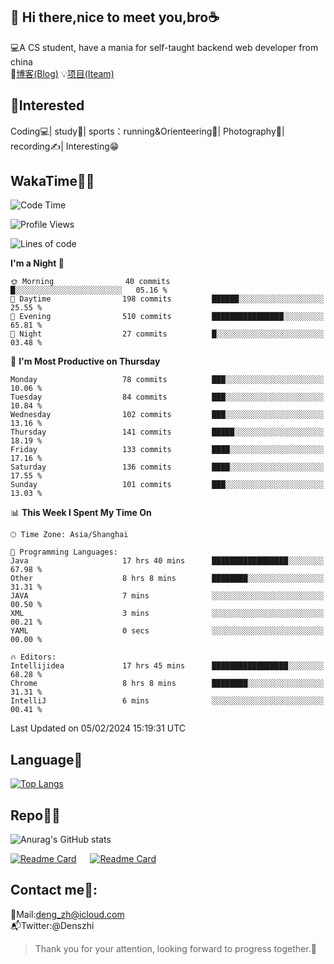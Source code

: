 👋 Hi there,nice to meet you,bro☕
---
💻A CS student, have a mania for self-taught backend web developer from china   
📌[博客(Blog)](https://github.com/HealUP/MyBlog)
💡[项目(Iteam)](https://healup.github.io/)

 <!-- waka-box start -->
 <!-- waka-box end -->
 
🧲**Interested**
--
Coding💻| study📖| sports：running&Orienteering🏃‍| Photography📸| recording✍️| Interesting😁

WakaTime👨‍💻
---
<!--START_SECTION:waka-->
![Code Time](http://img.shields.io/badge/Code%20Time-643%20hrs%2024%20mins-blue)

![Profile Views](http://img.shields.io/badge/Profile%20Views-1-blue)

![Lines of code](https://img.shields.io/badge/From%20Hello%20World%20I%27ve%20Written-205.0%20thousand%20lines%20of%20code-blue)

**I'm a Night 🦉** 

```text
🌞 Morning                40 commits          █░░░░░░░░░░░░░░░░░░░░░░░░   05.16 % 
🌆 Daytime                198 commits         ██████░░░░░░░░░░░░░░░░░░░   25.55 % 
🌃 Evening                510 commits         ████████████████░░░░░░░░░   65.81 % 
🌙 Night                  27 commits          █░░░░░░░░░░░░░░░░░░░░░░░░   03.48 % 
```
📅 **I'm Most Productive on Thursday** 

```text
Monday                   78 commits          ███░░░░░░░░░░░░░░░░░░░░░░   10.06 % 
Tuesday                  84 commits          ███░░░░░░░░░░░░░░░░░░░░░░   10.84 % 
Wednesday                102 commits         ███░░░░░░░░░░░░░░░░░░░░░░   13.16 % 
Thursday                 141 commits         █████░░░░░░░░░░░░░░░░░░░░   18.19 % 
Friday                   133 commits         ████░░░░░░░░░░░░░░░░░░░░░   17.16 % 
Saturday                 136 commits         ████░░░░░░░░░░░░░░░░░░░░░   17.55 % 
Sunday                   101 commits         ███░░░░░░░░░░░░░░░░░░░░░░   13.03 % 
```


📊 **This Week I Spent My Time On** 

```text
🕑︎ Time Zone: Asia/Shanghai

💬 Programming Languages: 
Java                     17 hrs 40 mins      █████████████████░░░░░░░░   67.98 % 
Other                    8 hrs 8 mins        ████████░░░░░░░░░░░░░░░░░   31.31 % 
JAVA                     7 mins              ░░░░░░░░░░░░░░░░░░░░░░░░░   00.50 % 
XML                      3 mins              ░░░░░░░░░░░░░░░░░░░░░░░░░   00.21 % 
YAML                     0 secs              ░░░░░░░░░░░░░░░░░░░░░░░░░   00.00 % 

🔥 Editors: 
Intellijidea             17 hrs 45 mins      █████████████████░░░░░░░░   68.28 % 
Chrome                   8 hrs 8 mins        ████████░░░░░░░░░░░░░░░░░   31.31 % 
IntelliJ                 6 mins              ░░░░░░░░░░░░░░░░░░░░░░░░░   00.41 % 
```


 Last Updated on 05/02/2024 15:19:31 UTC
<!--END_SECTION:waka-->

Language🚀
---
[![Top Langs](https://github-readme-stats.vercel.app/api/top-langs/?username=HealUP&layout=compact&hide_border=true)](https://github.com/HealUP)

Repo🧑‍💻
---
![Anurag's GitHub stats](https://github-readme-stats.vercel.app/api?username=HealUP&count_private=true&show_icons=true&theme=gruvbox&hide_border=true) 

[![Readme Card](https://github-readme-stats.vercel.app/api/pin/?username=HealUP&repo=InternetEy&theme=transparent)](https://github.com/HealUP/InternetEy) &emsp;
[![Readme Card](https://github-readme-stats.vercel.app/api/pin/?username=HealUP&repo=CampusExperience&theme=transparent)](https://github.com/HealUP/CampusExperience)


Contact me📱:
---
📮Mail:deng_zh@icloud.com  
📬Twitter:@Denszhi  

> Thank you for your attention, looking forward to progress together.🎉
